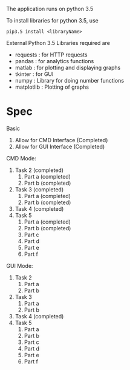 The application runs on python 3.5

To install libraries for python 3.5, use
```
pip3.5 install <libraryName>
```

External Python 3.5 Libraries required are
- requests : for HTTP requests
- pandas : for analytics functions
- matlab : for plotting and displaying graphs
- tkinter : for GUI
- numpy : Library for doing number functions
- matplotlib : Plotting of graphs

Spec
===

Basic
1. Allow for CMD Interface (Completed)
2. Allow for GUI Interface (Completed)

CMD Mode:
1. Task 2 (completed)
    1. Part a (completed)
    2. Part b (completed)
2. Task 3 (completed)
    1. Part a (completed)
    2. Part b (completed)
3. Task 4 (completed)
4. Task 5
    1. Part a (completed)
    2. Part b (completed)
    3. Part c
    4. Part d
    5. Part e
    6. Part f

GUI Mode:
1. Task 2
    1. Part a
    2. Part b
2. Task 3
    1. Part a
    2. Part b
3. Task 4 (completed)
4. Task 5
    1. Part a
    2. Part b
    3. Part c
    4. Part d
    5. Part e
    6. Part f